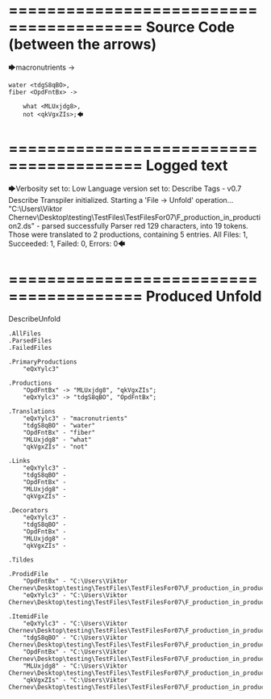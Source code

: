 ========================================
Source Code (between the arrows)
========================================

🡆macronutrients <eQxYylc3> ->

    water <tdgS8qBO>,
	fiber <OpdFntBx> ->

        what <MLUxjdg8>,
        not <qkVgxZIs>;🡄

========================================
Logged text
========================================

🡆Verbosity set to: Low
Language version set to: Describe Tags - v0.7
Describe Transpiler initialized.
Starting a 'File -> Unfold' operation...
"C:\Users\Viktor Chernev\Desktop\testing\TestFiles\TestFilesFor07\F_production_in_production2.ds" - parsed successfully
Parser red 129 characters, into 19 tokens.
Those were translated to 2 productions, containing 5 entries.
All Files: 1, Succeeded: 1, Failed: 0, Errors: 0🡄

========================================
Produced Unfold
========================================

DescribeUnfold

    .AllFiles
    .ParsedFiles
    .FailedFiles

    .PrimaryProductions
        "eQxYylc3" 

    .Productions
        "OpdFntBx" -> "MLUxjdg8", "qkVgxZIs";
        "eQxYylc3" -> "tdgS8qBO", "OpdFntBx";

    .Translations
        "eQxYylc3" - "macronutrients"
        "tdgS8qBO" - "water"
        "OpdFntBx" - "fiber"
        "MLUxjdg8" - "what"
        "qkVgxZIs" - "not"

    .Links
        "eQxYylc3" - 
        "tdgS8qBO" - 
        "OpdFntBx" - 
        "MLUxjdg8" - 
        "qkVgxZIs" - 

    .Decorators
        "eQxYylc3" - 
        "tdgS8qBO" - 
        "OpdFntBx" - 
        "MLUxjdg8" - 
        "qkVgxZIs" - 

    .Tildes

    .ProdidFile
        "OpdFntBx" - "C:\Users\Viktor Chernev\Desktop\testing\TestFiles\TestFilesFor07\F_production_in_production2.ds"
        "eQxYylc3" - "C:\Users\Viktor Chernev\Desktop\testing\TestFiles\TestFilesFor07\F_production_in_production2.ds"

    .ItemidFile
        "eQxYylc3" - "C:\Users\Viktor Chernev\Desktop\testing\TestFiles\TestFilesFor07\F_production_in_production2.ds"
        "tdgS8qBO" - "C:\Users\Viktor Chernev\Desktop\testing\TestFiles\TestFilesFor07\F_production_in_production2.ds"
        "OpdFntBx" - "C:\Users\Viktor Chernev\Desktop\testing\TestFiles\TestFilesFor07\F_production_in_production2.ds"
        "MLUxjdg8" - "C:\Users\Viktor Chernev\Desktop\testing\TestFiles\TestFilesFor07\F_production_in_production2.ds"
        "qkVgxZIs" - "C:\Users\Viktor Chernev\Desktop\testing\TestFiles\TestFilesFor07\F_production_in_production2.ds"

